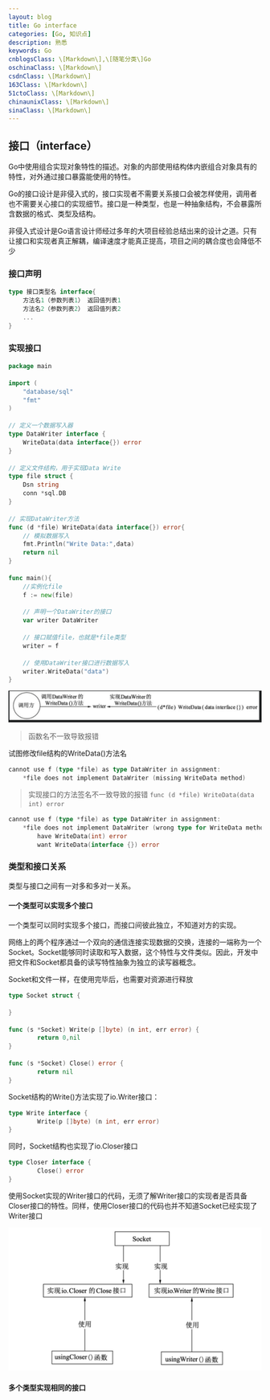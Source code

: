 ```yaml
---
layout: blog
title: Go interface
categories: [Go, 知识点]
description: 熟悉
keywords: Go
cnblogsClass: \[Markdown\],\[随笔分类\]Go
oschinaClass: \[Markdown\]
csdnClass: \[Markdown\]
163Class: \[Markdown\]
51ctoClass: \[Markdown\]
chinaunixClass: \[Markdown\]
sinaClass: \[Markdown\]
---
```


## 接口（interface）
Go中使用组合实现对象特性的描述。对象的内部使用结构体内嵌组合对象具有的特性，对外通过接口暴露能使用的特性。

Go的接口设计是非侵入式的，接口实现者不需要关系接口会被怎样使用，调用者也不需要关心接口的实现细节。接口是一种类型，也是一种抽象结构，不会暴露所含数据的格式、类型及结构。

非侵入式设计是Go语言设计师经过多年的大项目经验总结出来的设计之道。只有让接口和实现者真正解耦，编译速度才能真正提高，项目之间的耦合度也会降低不少

### 接口声明

```go
type 接口类型名 interface{
    方法名1（参数列表1） 返回值列表1
    方法名2（参数列表2） 返回值列表2
    ...
}
```

### 实现接口
```go
package main

import (
	"database/sql"
	"fmt"
)

// 定义一个数据写入器
type DataWriter interface {
	WriteData(data interface{}) error
}

// 定义文件结构，用于实现Data Write
type file struct {
	Dsn string
	conn *sql.DB
}

// 实现DataWriter方法
func (d *file) WriteData(data interface{}) error{
	// 模拟数据写入
	fmt.Println("Write Data:",data)
	return nil
}

func main(){
	//实例化file
	f := new(file)

	// 声明一个DataWriter的接口
	var writer DataWriter

	// 接口赋值file，也就是*file类型
	writer = f

	// 使用DataWriter接口进行数据写入
	writer.WriteData("data")
}
```

![image](https://raw.githubusercontent.com/WalkingSun/WindBlog/gh-pages/images/blog/QQ20200101-212508@2x.png)

> 函数名不一致导致报错

试图修改file结构的WriteData()方法名
```go
cannot use f (type *file) as type DataWriter in assignment:
	*file does not implement DataWriter (missing WriteData method)
```

> 实现接口的方法签名不一致导致的报错
```func (d *file) WriteData(data int) error```
```go
cannot use f (type *file) as type DataWriter in assignment:
	*file does not implement DataWriter (wrong type for WriteData method)
		have WriteData(int) error
		want WriteData(interface {}) error
```

### 类型和接口关系
类型与接口之间有一对多和多对一关系。

#### 一个类型可以实现多个接口
一个类型可以同时实现多个接口，而接口间彼此独立，不知道对方的实现。

网络上的两个程序通过一个双向的通信连接实现数据的交换，连接的一端称为一个Socket。Socket能够同时读取和写入数据，这个特性与文件类似。因此，开发中把文件和Socket都具备的读写特性抽象为独立的读写器概念。

Socket和文件一样，在使用完毕后，也需要对资源进行释放

```go
type Socket struct {

}

func (s *Socket) Write(p []byte) (n int, err error) {
        return 0,nil
}

func (s *Socket) Close() error {
        return nil 
}
```
Socket结构的Write()方法实现了io.Writer接口：
```go
type Write interface {
        Write(p []byte) (n int, err error)
}
```
同时，Socket结构也实现了io.Closer接口
```go
type Closer interface {
        Close() error
}
```

使用Socket实现的Writer接口的代码，无须了解Writer接口的实现者是否具备Closer接口的特性。同样，使用Closer接口的代码也并不知道Socket已经实现了Writer接口


![image](https://raw.githubusercontent.com/WalkingSun/WindBlog/gh-pages/images/blog/WX20200330-213252@2x.png)

#### 多个类型实现相同的接口


